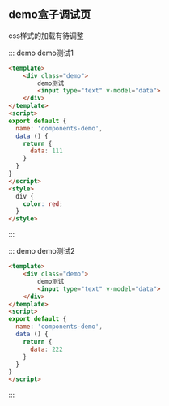 ## demo盒子调试页
css样式的加载有待调整

::: demo demo测试1
``` html
<template>
    <div class="demo">
        demo测试
        <input type="text" v-model="data">
    </div>
</template>
<script>
export default {
  name: 'components-demo',
  data () {
    return {
      data: 111
    }
  }
}
</script>
<style>
  div {
    color: red;
  }
</style>
```
:::

::: demo demo测试2
``` html
<template>
    <div class="demo">
        demo测试
        <input type="text" v-model="data">
    </div>
</template>
<script>
export default {
  name: 'components-demo',
  data () {
    return {
      data: 222
    }
  }
}
</script>
```
:::
